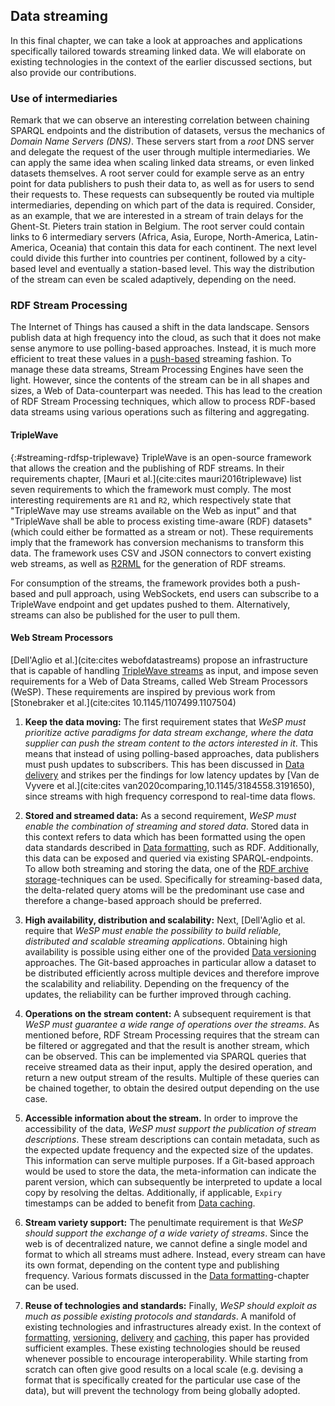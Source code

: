 ## Data streaming
In this final chapter, we can take a look at approaches and applications specifically tailored towards streaming linked data. We will elaborate on existing technologies in the context of the earlier discussed sections, but also provide our contributions.

### Use of intermediaries
Remark that we can observe an interesting correlation between chaining SPARQL endpoints and the distribution of datasets, versus the mechanics of *Domain Name Servers (DNS)*. These servers start from a *root* DNS server and delegate the request of the user through multiple intermediaries. We can apply the same idea when scaling linked data streams, or even linked datasets themselves. A root server could for example serve as an entry point for data publishers to push their data to, as well as for users to send their requests to. These requests can subsequently be routed via multiple intermediaries, depending on which part of the data is required. Consider, as an example, that we are interested in a stream of train delays for the Ghent-St. Pieters train station in Belgium. The root server could contain links to 6 intermediary servers (Africa, Asia, Europe, North-America, Latin-America, Oceania) that contain this data for each continent. The next level could divide this further into countries per continent, followed by a city-based level and eventually a station-based level. This way the distribution of the stream can even be scaled adaptively, depending on the need.

### RDF Stream Processing
The Internet of Things has caused a shift in the data landscape. Sensors publish data at high frequency into the cloud, as such that it does not make sense anymore to use polling-based approaches. Instead, it is much more efficient to treat these values in a [push-based](#delivery) streaming fashion. To manage these data streams, Stream Processing Engines have seen the light. However, since the contents of the stream can be in all shapes and sizes, a Web of Data-counterpart was needed. This has lead to the creation of RDF Stream Processing techniques, which allow to process RDF-based data streams using various operations such as filtering and aggregating.

#### TripleWave
{:#streaming-rdfsp-triplewave}
TripleWave is an open-source framework that allows the creation and the publishing of RDF streams. In their requirements chapter, [Mauri et al.](cite:cites mauri2016triplewave) list seven requirements to which the framework must comply. The most interesting requirements are `R1` and `R2`, which respectively state that "TripleWave may use streams available on the Web as input" and that "TripleWave shall be able to process existing time-aware (RDF) datasets" (which could either be formatted as a stream or not). These requirements imply that the framework has conversion mechanisms to transform this data. The framework uses CSV and JSON connectors to convert existing web streams, as well as [R2RML](#formatting-rml) for the generation of RDF streams.

For consumption of the streams, the framework provides both a push-based and pull approach, using WebSockets, end users can subscribe to a TripleWave endpoint and get updates pushed to them. Alternatively, streams can also be published for the user to pull them.

#### Web Stream Processors
[Dell'Aglio et al.](cite:cites webofdatastreams) propose an infrastructure that is capable of handling [TripleWave streams](#streaming-rdfsp-triplewave) as input, and impose seven requirements for a Web of Data Streams, called Web Stream Processors (WeSP). These requirements are inspired by previous work from [Stonebraker et al.](cite:cites 10.1145/1107499.1107504)

1. **Keep the data moving:**
The first requirement states that *WeSP must prioritize active paradigms for data stream exchange, where the data supplier can push the stream content to the actors interested in it*. This means that instead of using polling-based approaches, data publishers must push updates to subscribers. This has been discussed in [Data delivery](#delivery) and strikes per the findings for low latency updates by [Van de Vyvere et al.](cite:cites van2020comparing,10.1145/3184558.3191650), since streams with high frequency correspond to real-time data flows.

2. **Stored and streamed data:**
As a second requirement, *WeSP must enable the combination of streaming and stored data*. Stored data in this context refers to data which has been formatted using the open data standards described in [Data formatting](#formatting), such as RDF. Additionally, this data can be exposed and queried via existing SPARQL-endpoints. To allow both streaming and storing the data, one of the [RDF archive storage](#versioning-rdfarchives-storage)-techniques can be used. Specifically for streaming-based data, the delta-related query atoms will be the predominant use case and therefore a change-based approach should be preferred.

3. **High availability, distribution and scalability:**
Next, [Dell'Aglio et al. require that *WeSP must enable the possibility to build reliable, distributed and scalable streaming applications*. Obtaining high availability is possible using either one of the provided [Data versioning](#versioning) approaches. The Git-based approaches in particular allow a dataset to be distributed efficiently across multiple devices and therefore improve the scalability and reliability. Depending on the frequency of the updates, the reliability can be further improved through caching.

4. **Operations on the stream content:**
A subsequent requirement is that *WeSP must guarantee a wide range of operations over the streams*. As mentioned before, RDF Stream Processing requires that the stream can be filtered or aggregated and that the result is another stream, which can be observed. This can be implemented via SPARQL queries that receive streamed data as their input, apply the desired operation, and return a new output stream of the results. Multiple of these queries can be chained together, to obtain the desired output depending on the use case.

5. **Accessible information about the stream.**
In order to improve the accessibility of the data, *WeSP must support the publication of stream descriptions*. These stream descriptions can contain metadata, such as the expected update frequency and the expected size of the updates. This information can serve multiple purposes. If a Git-based approach would be used to store the data, the meta-information can indicate the parent version, which can subsequently be interpreted to update a local copy by resolving the deltas. Additionally, if applicable, `Expiry` timestamps can be added to benefit from [Data caching](#caching).

6. **Stream variety support:**
The penultimate requirement is that *WeSP should support the exchange of a wide variety of streams*. Since the web is of decentralized nature, we cannot define a single model and format to which all streams must adhere. Instead, every stream can have its own format, depending on the content type and publishing frequency. Various formats discussed in the [Data formatting](#formatting)-chapter can be used.

7. **Reuse of technologies and standards:**
Finally, *WeSP should exploit as much as possible existing protocols and standards*. A manifold of existing technologies and infrastructures already exist. In the context of [formatting](#formatting), [versioning](#versioning), [delivery](#delivery) and [caching](#caching), this paper has provided sufficient examples. These existing technologies should be reused whenever possible to encourage interoperability. While starting from scratch can often give good results on a local scale (e.g. devising a format that is specifically created for the particular use case of the data), but will prevent the technology from being globally adopted.
